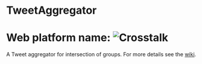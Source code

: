 TweetAggregator
===============
Web platform name:
![Crosstalk](http://s27.postimg.org/k6bl7qg2b/crosstalk3.png)
===============

A Tweet aggregator for intersection of groups.  For more details see the [wiki](https://github.com/TweetAggregator/TweetAggregator/wiki/).
